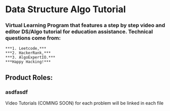 # Data Structure Algo Tutorial

### Virtual Learning Program that features a step by step video and editor DS/Algo tutorial for education assistance. Technical questions come from: ###
    ***1. Leetcode,***
    ***2. HackerRank,***
    ***3. AlgoExpertIO.***
    ***Happy Hacking!***


## Product Roles:
### asdfasdf

Video Tutorials (COMING SOON) for each problem will be linked in each file
